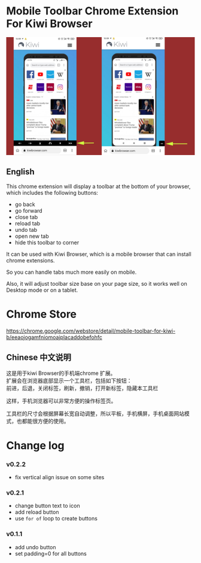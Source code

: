 
# Mobile Toolbar Chrome Extension For Kiwi Browser 
![alt text](https://raw.githubusercontent.com/butaixianran/Mobile-Toolbar-For-Kiwi-Browser/main/pic/screen.jpg)  

## English
This chrome extension will display a toolbar at the bottom of your browser, which includes the following buttons:  
* go back  
* go forward  
* close tab  
* reload tab
* undo tab  
* open new tab  
* hide this toolbar to corner  

It can be used with Kiwi Browser, which is a mobile browser that can install chrome extensions.  

So you can handle tabs much more easily on mobile.  

Also, it will adjust toolbar size base on your page size, so it works well on Desktop mode or on a tablet.

# Chrome Store  
https://chrome.google.com/webstore/detail/mobile-toolbar-for-kiwi-b/eeaojogamfniomoajplacaddobefohfc  

## Chinese 中文说明  
这是用于kiwi Browser的手机端chrome 扩展。  
扩展会在浏览器底部显示一个工具栏，包括如下按钮：  
前进，后退，关闭标签，刷新，撤销，打开新标签，隐藏本工具栏   

这样，手机浏览器可以非常方便的操作标签页。  

工具栏的尺寸会根据屏幕长宽自动调整，所以平板，手机横屏，手机桌面网站模式，也都能很方便的使用。  

# Change log 
### v0.2.2  
* fix vertical align issue on some sites

### v0.2.1  
* change button text to icon
* add reload button
* use `for of` loop to create buttons

### v0.1.1  
* add undo button  
* set padding=0 for all buttons  
